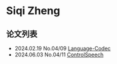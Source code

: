 # Siqi Zheng

## 论文列表

- 2024.02.19 No.04/09 [Language-Codec](../Models/Speech_Neural_Codec/2024.02.19_Language-Codec.md)
- 2024.06.03 No.04/11 [ControlSpeech](../Models/Speech_LLM/2024.06.03_ControlSpeech.md)